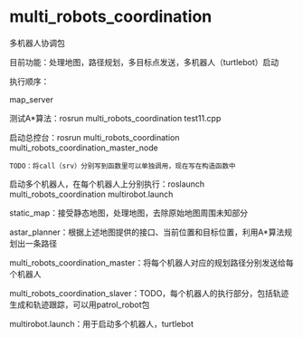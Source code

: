# multi_robots_coordination

多机器人协调包

目前功能：处理地图，路径规划，多目标点发送，多机器人（turtlebot）启动

执行顺序：

map_server

测试A*算法：rosrun multi_robots_coordination test11.cpp

启动总控台：rosrun multi_robots_coordination multi_robots_coordination_master_node

    TODO：将call（srv）分别写到函数里可以单独调用，现在写在构造函数中
    
启动多个机器人，在每个机器人上分别执行：roslaunch multi_robots_coordination multirobot.launch


static_map：接受静态地图，处理地图，去除原始地图周围未知部分

astar_planner：根据上述地图提供的接口、当前位置和目标位置，利用A*算法规划出一条路径

multi_robots_coordination_master：将每个机器人对应的规划路径分别发送给每个机器人

multi_robots_coordination_slaver：TODO，每个机器人的执行部分，包括轨迹生成和轨迹跟踪，可以用patrol_robot包

multirobot.launch：用于启动多个机器人，turtlebot
